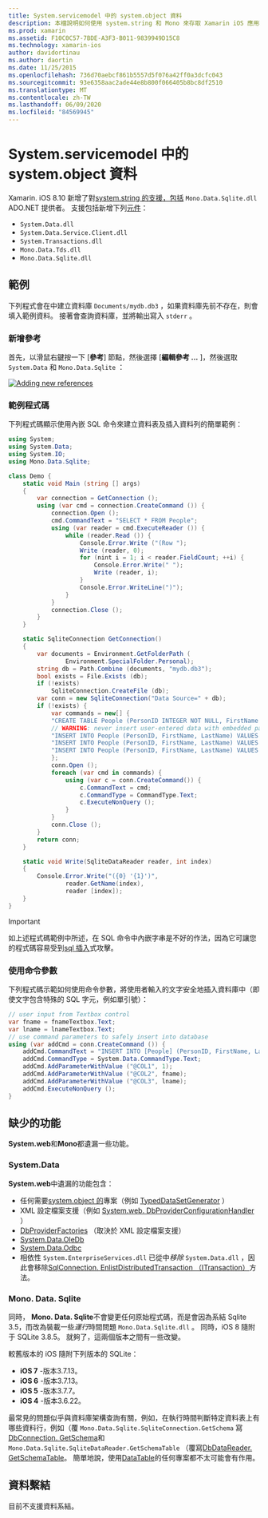 ```yaml
---
title: System.servicemodel 中的 system.object 資料
description: 本檔說明如何使用 system.string 和 Mono 來存取 Xamarin iOS 應用程式中的 SQLite 資料。
ms.prod: xamarin
ms.assetid: F10C0C57-7BDE-A3F3-B011-9839949D15C8
ms.technology: xamarin-ios
author: davidortinau
ms.author: daortin
ms.date: 11/25/2015
ms.openlocfilehash: 736d70aebcf861b5557d5f076a42ff0a3dcfc043
ms.sourcegitcommit: 93e6358aac2ade44e8b800f066405b8bc8df2510
ms.translationtype: MT
ms.contentlocale: zh-TW
ms.lasthandoff: 06/09/2020
ms.locfileid: "84569945"
---
```

# <a name="systemdata-in-xamarinios"></a>System.servicemodel 中的 system.object 資料

Xamarin. iOS 8.10 新增了對[system.string 的支援，包括](xref:System.Data) `Mono.Data.Sqlite.dll` ADO.NET 提供者。 支援包括新增下列[元件](~/cross-platform/internals/available-assemblies.md)：

- `System.Data.dll`
- `System.Data.Service.Client.dll`
- `System.Transactions.dll`
- `Mono.Data.Tds.dll`
- `Mono.Data.Sqlite.dll`

<a name="Example"></a>

## <a name="example"></a>範例

下列程式會在中建立資料庫 `Documents/mydb.db3` ，如果資料庫先前不存在，則會填入範例資料。 接著會查詢資料庫，並將輸出寫入 `stderr` 。

### <a name="add-references"></a>新增參考

首先，以滑鼠右鍵按一下 [**參考**] 節點，然後選擇 [**編輯參考 ...** ]，然後選取 `System.Data` 和 `Mono.Data.Sqlite` ：

[![](system.data-images/edit-references-sml.png "Adding new references")](system.data-images/edit-references.png#lightbox)

### <a name="sample-code"></a>範例程式碼

下列程式碼顯示使用內嵌 SQL 命令來建立資料表及插入資料列的簡單範例：

```csharp
using System;
using System.Data;
using System.IO;
using Mono.Data.Sqlite;

class Demo {
    static void Main (string [] args)
    {
        var connection = GetConnection ();
        using (var cmd = connection.CreateCommand ()) {
            connection.Open ();
            cmd.CommandText = "SELECT * FROM People";
            using (var reader = cmd.ExecuteReader ()) {
                while (reader.Read ()) {
                    Console.Error.Write ("(Row ");
                    Write (reader, 0);
                    for (nint i = 1; i < reader.FieldCount; ++i) {
                        Console.Error.Write(" ");
                        Write (reader, i);
                    }
                    Console.Error.WriteLine(")");
                }
            }
            connection.Close ();
        }
    }

    static SqliteConnection GetConnection()
    {
        var documents = Environment.GetFolderPath (
                Environment.SpecialFolder.Personal);
        string db = Path.Combine (documents, "mydb.db3");
        bool exists = File.Exists (db);
        if (!exists)
            SqliteConnection.CreateFile (db);
        var conn = new SqliteConnection("Data Source=" + db);
        if (!exists) {
            var commands = new[] {
            "CREATE TABLE People (PersonID INTEGER NOT NULL, FirstName ntext, LastName ntext)",
            // WARNING: never insert user-entered data with embedded parameter values
            "INSERT INTO People (PersonID, FirstName, LastName) VALUES (1, 'First', 'Last')",
            "INSERT INTO People (PersonID, FirstName, LastName) VALUES (2, 'Dewey', 'Cheatem')",
            "INSERT INTO People (PersonID, FirstName, LastName) VALUES (3, 'And', 'How')",
            };
            conn.Open ();
            foreach (var cmd in commands) {
                using (var c = conn.CreateCommand()) {
                    c.CommandText = cmd;
                    c.CommandType = CommandType.Text;
                    c.ExecuteNonQuery ();
                }
            }
            conn.Close ();
        }
        return conn;
    }

    static void Write(SqliteDataReader reader, int index)
    {
        Console.Error.Write("({0} '{1}')",
                reader.GetName(index),
                reader [index]);
    }
}
```

> [!IMPORTANT]
> 如上述程式碼範例中所述，在 SQL 命令中內嵌字串是不好的作法，因為它可讓您的程式碼容易受到[sql 插入](https://en.wikipedia.org/wiki/SQL_injection)式攻擊。

### <a name="using-command-parameters"></a>使用命令參數

下列程式碼示範如何使用命令參數，將使用者輸入的文字安全地插入資料庫中（即使文字包含特殊的 SQL 字元，例如單引號）：

```csharp
// user input from Textbox control
var fname = fnameTextbox.Text;
var lname = lnameTextbox.Text;
// use command parameters to safely insert into database
using (var addCmd = conn.CreateCommand ()) {
    addCmd.CommandText = "INSERT INTO [People] (PersonID, FirstName, LastName) VALUES (@COL1, @COL2, @COL3)";
    addCmd.CommandType = System.Data.CommandType.Text;
    addCmd.AddParameterWithValue ("@COL1", 1);
    addCmd.AddParameterWithValue ("@COL2", fname);
    addCmd.AddParameterWithValue ("@COL3", lname);
    addCmd.ExecuteNonQuery ();
}
```

<a name="Missing_Functionality"></a>

## <a name="missing-functionality"></a>缺少的功能

**System.web**和**Mono**都遺漏一些功能。

<a name="System.Data"></a>

### <a name="systemdata"></a>System.Data

**System.web**中遺漏的功能包含：

- 任何需要[system.object 的](xref:System.CodeDom)專案（例如 [TypedDataSetGenerator](xref:System.Data.TypedDataSetGenerator) ）
- XML 設定檔案支援（例如 [System.web. DbProviderConfigurationHandler](xref:System.Data.Common.DbProviderConfigurationHandler) ）
- [DbProviderFactories](xref:System.Data.Common.DbProviderFactories) （取決於 XML 設定檔案支援）
- [System.Data.OleDb](xref:System.Data.OleDb)
- [System.Data.Odbc](xref:System.Data.Odbc)
- 相依性 `System.EnterpriseServices.dll` 已從中*移除* `System.Data.dll` ，因此會移除[SqlConnection. EnlistDistributedTransaction （ITransaction）](xref:System.Data.SqlClient.SqlConnection.EnlistDistributedTransaction*)方法。

<a name="Mono.Data.Sqlite"></a>

### <a name="monodatasqlite"></a>Mono. Data. Sqlite

同時， **Mono. Data. Sqlite**不會變更任何原始程式碼，而是會因為系結 Sqlite 3.5，而改為裝載一些*運行*時間問題 `Mono.Data.Sqlite.dll` 。 同時，iOS 8 隨附于 SQLite 3.8.5。 就夠了，這兩個版本之間有一些改變。

較舊版本的 iOS 隨附下列版本的 SQLite：

- **iOS 7** -版本3.7.13。
- **iOS 6** -版本3.7.13。
- **iOS 5** -版本3.7.7。
- **iOS 4** -版本3.6.22。

最常見的問題似乎與資料庫架構查詢有關，例如，在執行時間判斷特定資料表上有哪些資料行，例如（覆 `Mono.Data.Sqlite.SqliteConnection.GetSchema` 寫[DbConnection. GetSchema](xref:System.Data.Common.DbConnection.GetSchema)和 `Mono.Data.Sqlite.SqliteDataReader.GetSchemaTable` （覆寫[DbDataReader. GetSchemaTable](xref:System.Data.Common.DbDataReader.GetSchemaTable)。 簡單地說，使用[DataTable](xref:System.Data.DataTable)的任何專案都不太可能會有作用。

<a name="Data_Binding"></a>

## <a name="data-binding"></a>資料繫結

目前不支援資料系結。
